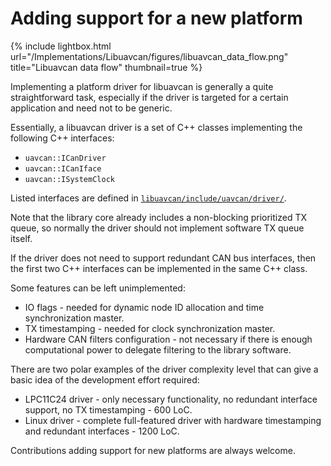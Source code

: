 ---
---

# Adding support for a new platform

{% include lightbox.html url="/Implementations/Libuavcan/figures/libuavcan_data_flow.png" title="Libuavcan data flow" thumbnail=true %}

Implementing a platform driver for libuavcan is generally a quite straightforward task,
especially if the driver is targeted for a certain application and need not to be generic.

Essentially, a libuavcan driver is a set of C++ classes implementing the following C++ interfaces:

* `uavcan::ICanDriver`
* `uavcan::ICanIface`
* `uavcan::ISystemClock`

Listed interfaces are defined in
[`libuavcan/include/uavcan/driver/`](https://github.com/UAVCAN/libuavcan/blob/master/libuavcan/include/uavcan/driver).

Note that the library core already includes a non-blocking prioritized TX queue, so normally the driver should not
implement software TX queue itself.

If the driver does not need to support redundant CAN bus interfaces,
then the first two C++ interfaces can be implemented in the same C++ class.

Some features can be left unimplemented:

* IO flags - needed for dynamic node ID allocation and time synchronization master.
* TX timestamping - needed for clock synchronization master.
* Hardware CAN filters configuration -
not necessary if there is enough computational power to delegate filtering to the library software.

There are two polar examples of the driver complexity level that can give a basic idea of the development effort required:

* LPC11C24 driver - only necessary functionality, no redundant interface support, no TX timestamping - 600 LoC.
* Linux driver - complete full-featured driver with hardware timestamping and redundant interfaces - 1200 LoC.

Contributions adding support for new platforms are always welcome.
